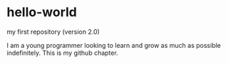 # hello-world
my first repository (version 2.0)

I am a young programmer looking to learn and grow as much as possible indefinitely. This is my github chapter.
